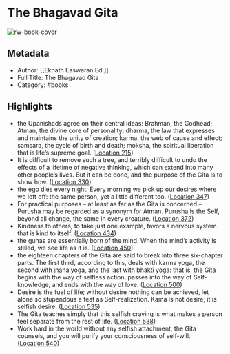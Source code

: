 # The Bhagavad Gita

![rw-book-cover](https://images-na.ssl-images-amazon.com/images/I/41amluFyMfL._SL200_.jpg)

## Metadata
- Author: [[Eknath Easwaran Ed.]]
- Full Title: The Bhagavad Gita
- Category: #books

## Highlights
- the Upanishads agree on their central ideas: Brahman, the Godhead; Atman, the divine core of personality; dharma, the law that expresses and maintains the unity of creation; karma, the web of cause and effect; samsara, the cycle of birth and death; moksha, the spiritual liberation that is life’s supreme goal. ([Location 215](https://readwise.io/to_kindle?action=open&asin=B004DI7R5G&location=215))
- It is difficult to remove such a tree, and terribly difficult to undo the effects of a lifetime of negative thinking, which can extend into many other people’s lives. But it can be done, and the purpose of the Gita is to show how. ([Location 330](https://readwise.io/to_kindle?action=open&asin=B004DI7R5G&location=330))
- the ego dies every night. Every morning we pick up our desires where we left off: the same person, yet a little different too. ([Location 347](https://readwise.io/to_kindle?action=open&asin=B004DI7R5G&location=347))
- For practical purposes – at least as far as the Gita is concerned – Purusha may be regarded as a synonym for Atman. Purusha is the Self, beyond all change, the same in every creature. ([Location 372](https://readwise.io/to_kindle?action=open&asin=B004DI7R5G&location=372))
- Kindness to others, to take just one example, favors a nervous system that is kind to itself. ([Location 434](https://readwise.io/to_kindle?action=open&asin=B004DI7R5G&location=434))
- the gunas are essentially born of the mind. When the mind’s activity is stilled, we see life as it is. ([Location 450](https://readwise.io/to_kindle?action=open&asin=B004DI7R5G&location=450))
- the eighteen chapters of the Gita are said to break into three six-chapter parts. The first third, according to this, deals with karma yoga, the second with jnana yoga, and the last with bhakti yoga: that is, the Gita begins with the way of selfless action, passes into the way of Self-knowledge, and ends with the way of love. ([Location 500](https://readwise.io/to_kindle?action=open&asin=B004DI7R5G&location=500))
- Desire is the fuel of life; without desire nothing can be achieved, let alone so stupendous a feat as Self-realization. Kama is not desire; it is selfish desire. ([Location 535](https://readwise.io/to_kindle?action=open&asin=B004DI7R5G&location=535))
- The Gita teaches simply that this selfish craving is what makes a person feel separate from the rest of life. ([Location 538](https://readwise.io/to_kindle?action=open&asin=B004DI7R5G&location=538))
- Work hard in the world without any selfish attachment, the Gita counsels, and you will purify your consciousness of self-will. ([Location 540](https://readwise.io/to_kindle?action=open&asin=B004DI7R5G&location=540))
